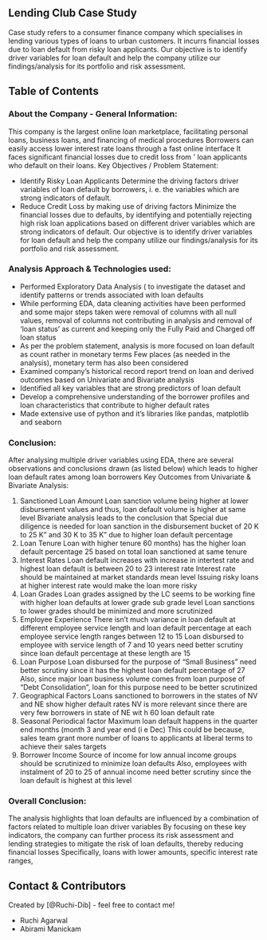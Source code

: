 ## Lending Club Case Study
Case study refers to a consumer finance company which specialises in lending various types of loans to urban customers. It incurrs financial losses due to loan default from risky loan applicants. Our objective is to identify driver variables for loan default and help the company utilize our findings/analysis for its portfolio and risk assessment.


## Table of Contents
### About the Company - General Information:
This company is the largest online loan marketplace, facilitating personal loans, business loans, and financing of
medical procedures Borrowers can easily access lower interest rate loans through a fast online interface It faces
significant financial losses due to credit loss from ' loan applicants who default on their loans.
Key Objectives / Problem Statement:
 - Identify Risky Loan Applicants Determine the driving factors driver variables of loan default by borrowers,
i. e. the variables which are strong indicators of default.
 - Reduce Credit Loss by making use of driving factors Minimize the financial losses due to defaults, by
identifying and potentially rejecting high risk loan applications based on different driver variables which are
strong indicators of default.
Our objective is to identify driver variables for loan default and help the company utilize our findings/analysis for
its portfolio and risk assessment.
### Analysis Approach & Technologies used:
 - Performed Exploratory Data Analysis ( to investigate the dataset and identify patterns or trends associated
with loan defaults
 - While performing EDA, data cleaning activities have been performed and some major steps taken were
removal of columns with all null values, removal of columns not contributing in analysis and removal of ‘loan
status’ as current and keeping only the Fully Paid and Charged off loan status
 - As per the problem statement, analysis is more focused on loan default as count rather in monetary terms Few
places (as needed in the analysis), monetary term has also been considered
 - Examined company’s historical record report trend on loan and derived outcomes based on Univariate and
Bivariate analysis
 - Identified all key variables that are strong predictors of loan default
 - Develop a comprehensive understanding of the borrower profiles and loan characteristics that contribute to
higher default rates
 - Made extensive use of python and it’s libraries like pandas, matplotlib and seaborn
### Conclusion:
After analysing multiple driver variables using EDA, there are several observations and conclusions drawn (as listed below) which leads to higher loan default rates among loan
borrowers
Key Outcomes from Univariate & Bivariate Analysis:
1. Sanctioned Loan Amount Loan sanction volume being higher at lower disbursement values and thus, loan default volume is higher at same level Bivariate analysis leads to
the conclusion that Special due diligence is needed for loan sanction in the disbursement bucket of 20 K to 25 K” and 30 K to 35 K” due to higher loan default percentage
2. Loan Tenure Loan with higher tenure 60 months) has the higher loan default percentage 25 based on total loan sanctioned at same tenure
3. Interest Rates Loan default increases with increase in intertest rate and highest loan default is between 20 to 23 interest rate Interest rate should be maintained at
market standards mean level Issuing risky loans at higher interest rate would make the loan more risky
4. Loan Grades Loan grades assigned by the LC seems to be working fine with higher loan defaults at lower grade sub grade level Loan sanctions to lower grades should be
minimized and more scrutinized
5. Employee Experience There isn’t much variance in loan default at different employee service length and loan default percentage at each employee service length ranges
between 12 to 15 Loan disbursed to employee with service length of 7 and 10 years need better scrutiny since loan default percentage at these length are 15
6. Loan Purpose Loan disbursed for the purpose of “Small Business” need better scrutiny since it has the highest loan default percentage of 27 Also, since major loan
business volume comes from loan purpose of “Debt Consolidation”, loan for this purpose need to be better scrutinized
7. Geographical Factors Loans sanctioned to borrowers in the states of NV and NE show higher default rates NV is more relevant since there are very few borrowers in state of
NE wit h 60 loan default rate
8. Seasonal Periodical factor Maximum loan default happens in the quarter end months (month 3 and year end (i e Dec) This could be because, sales team grant more
number of loans to applicants at liberal terms to achieve their sales targets
9. Borrower Income Source of income for low annual income groups should be scrutinized to minimize loan defaults Also, employees with instalment of 20 to 25 of annual
income need better scrutiny since the loan default is highest at this level
### Overall Conclusion:
The analysis highlights that loan defaults are influenced by a combination of factors related to multiple loan driver variables By focusing on these key indicators, the company can
further process its risk assessment and lending strategies to mitigate the risk of loan defaults, thereby reducing financial losses Specifically, loans with lower amounts, specific
interest rate ranges,


## Contact & Contributors
Created by [@Ruchi-Dib] - feel free to contact me!
 - Ruchi Agarwal
 - Abirami Manickam
